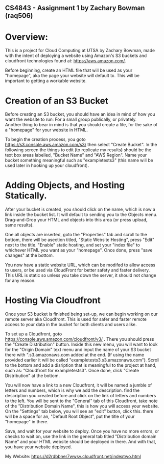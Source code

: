 ## CS4843 - Assignment 1 by Zachary Bowman (raq506)

# Overview:
This is a project for Cloud Computing at UTSA by Zachary Bowman, made with
the intent of deploying a website using Amazon's S3 buckets and cloudfront
technologies found at: https://aws.amazon.com/.

Before beginning, create an HTML file that will be used as your "homepage",
aka the page your website will default to.  This will be important to getting
a workable website.

# Creation of an S3 Bucket
Before creating an S3 bucket, you should have an idea in mind of how you
want the website to run:  For a small group publically, or privately.  
Another thing to bear in mind is that you should create a file, for the
sake of a "homepage" for your website in HTML.

To begin the creation process, you goto https://s3.console.aws.amazon.com/s3/
then select "Create Bucket".  In the following screen the things to edit 
(to replicate my results) should be the text box areas labelled, "Bucket
Name" and "AWS Region".  Name your bucket something meaningful such as
"exampletests3" (this name will be used later in hooking up your cloudfront).

# Adding Objects, and Hosting Statically.

After your bucket is created, you should click on the name, which is now a link
inside the bucket list.  It will default to sending you to the Objects menu.  
Drag-and-Drop your HTML and objects into this area (or press upload, same results).

One all objects are inserted, goto the "Properties" tab and scroll to the bottom,
there will be asection titled, "Static Website Hosting", press "Edit" next to the title.
"Enable" static hosting, and set your "index file" to whichever HTML you want as
your "homepage".  Once done, press "save changes" at the bottom.

You now have a static website URL, which can be modifed to allow access to users, or
be used via CloudFront for better safety and faster delivery.  This URL is static so 
unless you take down the server, it should not change for any reason.

# Hosting Via Cloudfront

Once your S3 bucket is finished being set-up, we can begin working on our remote server
aka Cloudfront.  This is used for safer and faster remote access to your data in the bucket
for both clients and users alike.

To set up a Cloudfront, goto https://console.aws.amazon.com/cloudfront/v3/ . There you should
press the "Create Distribution" button.  Inside this new menu, you will want to look for the
"Origin Domain" text menu and input the name of your S3 bucket there with ".s3.amazonaws.com
added at the end.  (If using the name provided earlier it will be called "exampletests3.s3.amazonaws.com").
Scroll to the bottom and add a disription that is meaningful to the project at hand, such as:
"Cloudfront for exampletests3".  Once done, click "Create Distribution" at the bottom.

You will now have a link to a new Cloudfront, it will be named a jumble of letters and numbers,
which is why we add the description.  find the description you created before and click on the link
of letters and numbers to the left.  You will be sent to the "General" tab of this Cloudfront,
take note of the "Distribution Domain Name", this is how you will access your website.  On the 
"Settings" tab below, you will see an "edit" button, click this.  there will be a space for an,
"Default Root Object", put the title of your "homepage" in there.

Save, and wait for your website to deploy.  Once you have no more errors, or checks to wait on, 
use the link in the general tab titled "Distribution domain Name" and your HTML website should
be deployed in there. And with that, you have your website deployed.


My Website: https://d2rdbbner7wwsv.cloudfront.net/indextwo.html
